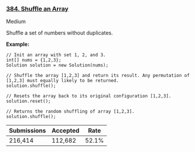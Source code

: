 ### [384. Shuffle an Array](https://leetcode.com/problems/shuffle-an-array/)

Medium

Shuffle a set of numbers without duplicates.

__Example:__

```
// Init an array with set 1, 2, and 3.
int[] nums = {1,2,3};
Solution solution = new Solution(nums);

// Shuffle the array [1,2,3] and return its result. Any permutation of [1,2,3] must equally likely to be returned.
solution.shuffle();

// Resets the array back to its original configuration [1,2,3].
solution.reset();

// Returns the random shuffling of array [1,2,3].
solution.shuffle();
```

| Submissions    | Accepted     | Rate   |
| -------------- | ------------ | ------ |
| 216,414 | 112,682 | 52.1% |